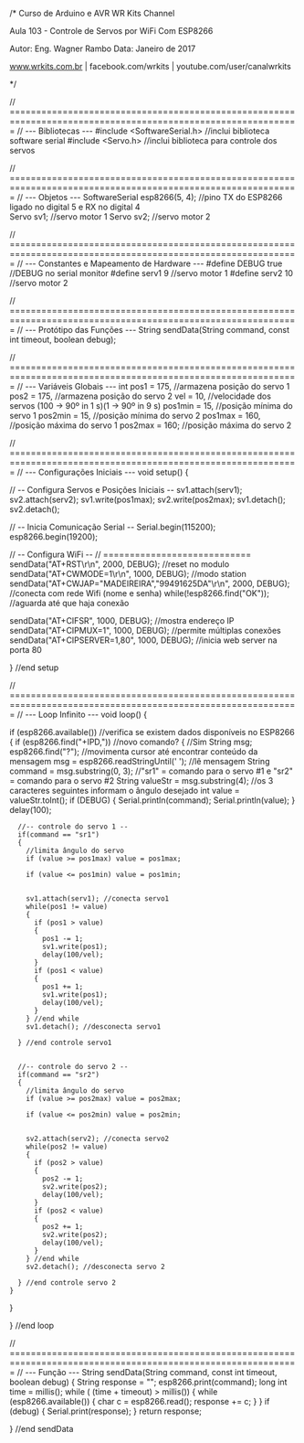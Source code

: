 /*
   Curso de Arduino e AVR WR Kits Channel
   
   Aula 103 - Controle de Servos por WiFi Com ESP8266

   Autor: Eng. Wagner Rambo  Data: Janeiro de 2017
   
   www.wrkits.com.br | facebook.com/wrkits | youtube.com/user/canalwrkits
   
*/

// =============================================================================================================
// --- Bibliotecas ---
#include <SoftwareSerial.h>    //inclui biblioteca software serial
#include <Servo.h>             //inclui biblioteca para controle dos servos


// =============================================================================================================
// --- Objetos ---
SoftwareSerial esp8266(5, 4);  //pino TX do ESP8266 ligado no digital 5 e RX no digital 4  
Servo sv1;                     //servo motor 1
Servo sv2;                     //servo motor 2

 
// =============================================================================================================
// --- Constantes e Mapeamento de Hardware ---
#define DEBUG true             //DEBUG no serial monitor
#define serv1 9                //servo motor 1 
#define serv2 10               //servo motor 2  


// =============================================================================================================
// --- Protótipo das Funções ---
String sendData(String command, const int timeout, boolean debug);


// =============================================================================================================
// --- Variáveis Globais ---
int   pos1     = 175,          //armazena posição do servo 1
      pos2     = 175,          //armazena posição do servo 2
      vel      =  10,          //velocidade dos servos (100 -> 90º in 1 s)(1 -> 90º in 9 s)
      pos1min  =  15,          //posição mínima do servo 1
      pos2min  =  15,          //posição mínima do servo 2
      pos1max  = 160,          //posição máxima do servo 1
      pos2max  = 160;          //posição máxima do servo 2
 
 
// =============================================================================================================
// --- Configurações Iniciais ---
void setup()
{
 
  // -- Configura Servos e Posições Iniciais --
  sv1.attach(serv1);
  sv2.attach(serv2);
  sv1.write(pos1max);
  sv2.write(pos2max);
  sv1.detach();
  sv2.detach();
 
  // -- Inicia Comunicação Serial --
  Serial.begin(115200);
  esp8266.begin(19200);

  // -- Configura WiFi --
  // ============================
  sendData("AT+RST\r\n", 2000, DEBUG);                                   //reset no modulo
  sendData("AT+CWMODE=1\r\n", 1000, DEBUG);                              //modo station
  sendData("AT+CWJAP=\"MADEIREIRA\",\"99491625DA\"\r\n", 2000, DEBUG);   //conecta com rede Wifi (nome e senha)
  while(!esp8266.find("OK"));                                            //aguarda até que haja conexão
  
  sendData("AT+CIFSR", 1000, DEBUG);                                 //mostra endereço IP
  sendData("AT+CIPMUX=1", 1000, DEBUG);                              //permite múltiplas conexões
  sendData("AT+CIPSERVER=1,80", 1000, DEBUG);                        //inicia web server na porta 80
  
} //end setup
 

// =============================================================================================================
// --- Loop Infinito ---
void loop()
{
  
  if (esp8266.available())  //verifica se existem dados disponíveis no ESP8266
  {
    if (esp8266.find("+IPD,")) //novo comando?
    {                          //Sim
      String msg;
      esp8266.find("?");                    //movimenta cursor até encontrar conteúdo da mensagem
      msg = esp8266.readStringUntil(' ');   //lê mensagem
      String command = msg.substring(0, 3); //"sr1" = comando para o servo #1 e "sr2" = comando para o servo #2
      String valueStr = msg.substring(4);   //os 3 caracteres seguintes informam o ângulo desejado
      int value = valueStr.toInt();
      if (DEBUG) {
        Serial.println(command);
        Serial.println(value);
      }
      delay(100);
 
  
      //-- controle do servo 1 --
      if(command == "sr1") 
      {
        //limita ângulo do servo
        if (value >= pos1max) value = pos1max;      
        
        if (value <= pos1min) value = pos1min;
          
    
        sv1.attach(serv1); //conecta servo1
        while(pos1 != value) 
        {
          if (pos1 > value) 
          {
            pos1 -= 1;
            sv1.write(pos1);
            delay(100/vel);
          }
          if (pos1 < value) 
          {
            pos1 += 1;
            sv1.write(pos1);
            delay(100/vel);
          }
        } //end while
        sv1.detach(); //desconecta servo1
      
      } //end controle servo1

 
      //-- controle do servo 2 --
      if(command == "sr2") 
      {
        //limita ângulo do servo
        if (value >= pos2max) value = pos2max;
  
        if (value <= pos2min) value = pos2min;

         
        sv2.attach(serv2); //conecta servo2
        while(pos2 != value) 
        {
          if (pos2 > value) 
          {
            pos2 -= 1;
            sv2.write(pos2);
            delay(100/vel);
          }
          if (pos2 < value) 
          {
            pos2 += 1;
            sv2.write(pos2);
            delay(100/vel);
          }
        } //end while   
        sv2.detach(); //desconecta servo 2 
            
      } //end controle servo 2 
    }
  }
  
} //end loop
 
 
// =============================================================================================================
// --- Função ---
String sendData(String command, const int timeout, boolean debug)
{
  String response = "";
  esp8266.print(command);
  long int time = millis();
  while ( (time + timeout) > millis())
  {
    while (esp8266.available())
    {
      char c = esp8266.read();
      response += c;
    }
  }
  if (debug)
  {
    Serial.print(response);
  }
  return response;

} //end sendData


